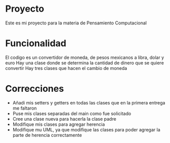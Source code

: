 # Proyecto 
Este es mi proyecto para la materia de Pensamiento Computacional
# Funcionalidad
El codigo es un convertidor de moneda, de pesos mexicanos a libra, dolar y euro 
Hay una clase donde se determina la cantidad de dinero que se quiere convertir
Hay tres clases que hacen el cambio de moneda 
# Correcciones 
+ Añadi mis setters y getters en todas las clases que en la primera entrega me faltaron
+ Puse mis clases separadas del main como fue solicitado
+ Cree una clase nueva para hacerla la clase padre
+ Modifique mis clases para agregar herencia
+ Modifique mu UML, ya que modifique las clases para poder agregar la parte de herencia correctamente 
